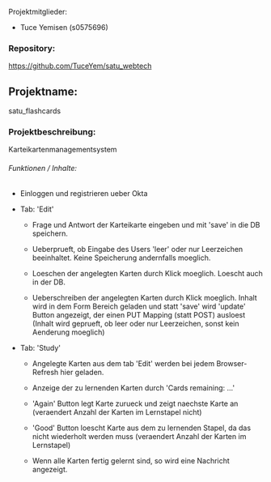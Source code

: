 Projektmitglieder:

- Tuce Yemisen (s0575696)






### Repository:

https://github.com/TuceYem/satu_webtech

## Projektname:

satu_flashcards

### Projektbeschreibung:

Karteikartenmanagementsystem

###### Funktionen / Inhalte:

- Einloggen und registrieren ueber Okta

- Tab: 'Edit'

  - Frage und Antwort der Karteikarte eingeben und mit 'save' in die DB speichern.
  
  - Ueberprueft, ob Eingabe des Users 'leer' oder nur Leerzeichen beeinhaltet. Keine Speicherung andernfalls moeglich.
  
  - Loeschen der angelegten Karten durch Klick moeglich. Loescht auch in der DB.
  
  - Ueberschreiben der angelegten Karten durch Klick moeglich. Inhalt wird in dem Form Bereich geladen und statt 'save' wird 'update' Button angezeigt, der einen PUT Mapping (statt POST) ausloest (Inhalt wird geprueft, ob leer oder nur Leerzeichen, sonst kein Aenderung moeglich)

- Tab: 'Study'
  
  - Angelegte Karten aus dem tab 'Edit' werden bei jedem Browser-Refresh hier geladen.
  
  - Anzeige der zu lernenden Karten durch 'Cards remaining: ...'
  
  - 'Again' Button legt Karte zurueck und zeigt naechste Karte an (veraendert Anzahl der Karten im Lernstapel nicht)
  
  - 'Good' Button loescht Karte aus dem zu lernenden Stapel, da das nicht wiederholt werden muss (veraendert Anzahl der Karten im Lernstapel)
  
  - Wenn alle Karten fertig gelernt sind, so wird eine Nachricht angezeigt.




